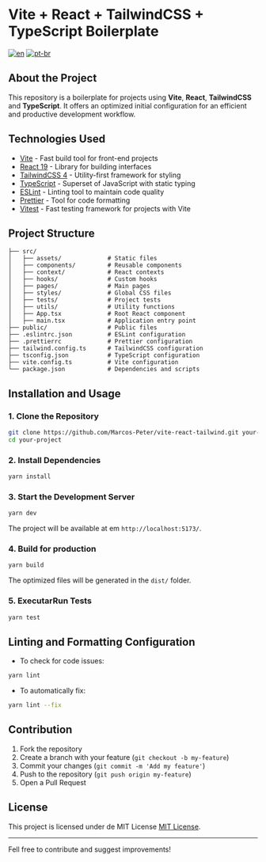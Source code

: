 # Vite + React + TailwindCSS + TypeScript Boilerplate

[![en](https://img.shields.io/badge/lang-en-red.svg)](https://github.com/Marcos-Peter/vite-react-tailwind/README.md)
[![pt-br](https://img.shields.io/badge/lang-pt--br-green.svg)](https://github.com/Marcos-Peter/vite-react-tailwind/README.pt-br.md)

## About the Project

This repository is a boilerplate for projects using **Vite**, **React**, **TailwindCSS** and **TypeScript**. It offers an optimized initial configuration for an efficient and productive development workflow.

## Technologies Used

- [Vite](https://vitejs.dev/) - Fast build tool for front-end projects
- [React 19](https://react.dev/) - Library for building interfaces
- [TailwindCSS 4](https://tailwindcss.com/) - Utility-first framework for styling
- [TypeScript](https://www.typescriptlang.org/) - Superset of JavaScript with static typing
- [ESLint](https://eslint.org/) - Linting tool to maintain code quality
- [Prettier](https://prettier.io/) - Tool for code formatting
- [Vitest](https://vitest.dev/) - Fast testing framework for projects with Vite

## Project Structure

```
├── src/
│   ├── assets/             # Static files
│   ├── components/         # Reusable components
│   ├── context/            # React contexts
│   ├── hooks/              # Custom hooks
│   ├── pages/              # Main pages
│   ├── styles/             # Global CSS files
│   ├── tests/              # Project tests
│   ├── utils/              # Utility functions
│   ├── App.tsx             # Root React component
│   ├── main.tsx            # Application entry point
├── public/                 # Public files
├── .eslintrc.json          # ESLint configuration
├── .prettierrc             # Prettier configuration
├── tailwind.config.ts      # TailwindCSS configuration
├── tsconfig.json           # TypeScript configuration
├── vite.config.ts          # Vite configuration
└── package.json            # Dependencies and scripts
```

## Installation and Usage

### 1. Clone the Repository

```sh
git clone https://github.com/Marcos-Peter/vite-react-tailwind.git your-project
cd your-project
```

### 2. Install Dependencies

```sh
yarn install
```

### 3. Start the Development Server

```sh
yarn dev
```

The project will be available at em `http://localhost:5173/`.

### 4. Build for production

```sh
yarn build
```

The optimized files will be generated in the `dist/` folder.

### 5. ExecutarRun Tests

```sh
yarn test
```

## Linting and Formatting Configuration

- To check for code issues:

```sh
yarn lint
```

- To automatically fix:

```sh
yarn lint --fix
```

## Contribution

1. Fork the repository
2. Create a branch with your feature (`git checkout -b my-feature`)
3. Commit your changes (`git commit -m 'Add my feature'`)
4. Push to the repository (`git push origin my-feature`)
5. Open a Pull Request

## License

This project is licensed under de MIT License [MIT License](LICENSE).

---

Fell free to contribute and suggest improvements!
